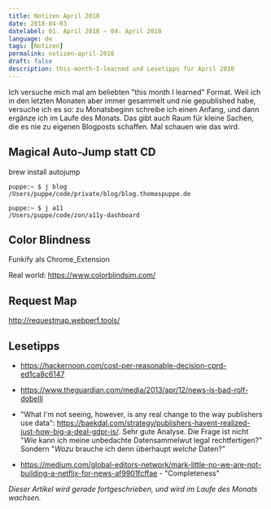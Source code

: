 ```yaml
---
title: Notizen April 2018
date: 2018-04-03
datelabel: 01. April 2018 – 04. April 2018
language: de
tags: [Notizen]
permalink: notizen-april-2018
draft: false
description: this-month-I-learned und Lesetipps für April 2018
---
```


Ich versuche mich mal am beliebten "this month I learned" Format. Weil ich in den letzten Monaten aber immer gesammelt und nie gepublished habe, versuche ich es so: zu Monatsbeginn schreibe ich einen Anfang, und dann ergänze ich im Laufe des Monats. Das gibt auch Raum für kleine Sachen, die es nie zu eigenen Blogposts schaffen. Mal schauen wie das wird.

## Magical Auto-Jump statt CD

brew install autojump

	puppe:~ $ j blog
	/Users/puppe/code/private/blog/blog.thomaspuppe.de

	puppe:~ $ j a11
	/Users/puppe/code/zon/a11y-dashboard


## Color Blindness

Funkify als Chrome_Extension

Real world: https://www.colorblindsim.com/


## Request Map

http://requestmap.webperf.tools/


## Lesetipps

- https://hackernoon.com/cost-per-reasonable-decision-cprd-ed1ca8c6147

- https://www.theguardian.com/media/2013/apr/12/news-is-bad-rolf-dobelli


- "What I'm not seeing, however, is any real change to the way publishers use data": https://baekdal.com/strategy/publishers-havent-realized-just-how-big-a-deal-gdpr-is/. Sehr gute Analyse. Die Frage ist nicht "_Wie_ kann ich meine unbedachte Datensammelwut legal rechtfertigen?" Sondern "_Wozu_ brauche ich denn überhaupt _welche_ Daten?"


- https://medium.com/global-editors-network/mark-little-no-we-are-not-building-a-netflix-for-news-af9901fcffae - "Completeness"

_Dieser Artikel wird gerade fortgeschrieben, und wird im Laufe des Monats wachsen._
